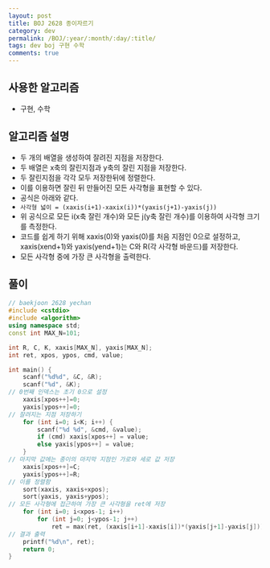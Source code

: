 ```yaml
---
layout: post
title: BOJ 2628 종이자르기
category: dev
permalink: /BOJ/:year/:month/:day/:title/
tags: dev boj 구현 수학
comments: true
---
```

## 사용한 알고리즘
- 구현, 수학

## 알고리즘 설명
- 두 개의 배열을 생성하여 잘려진 지점을 저장한다.
- 두 배열은 x축의 잘린지점과 y축의 잘린 지점을 저장한다.
- 두 잘린지점을 각각 모두 저장한뒤에 정렬한다.
- 이를 이용하면 잘린 뒤 만들어진 모든 사각형을 표현할 수 있다.
- 공식은 아래와 같다.
- `사각형 넓이 = (xaxis(i+1)-xaxix(i))*(yaxis(j+1)-yaxis(j))`
- 위 공식으로 모든 i(x축 잘린 개수)와 모든 j(y축 잘린 개수)를 이용하여 사각형 크기를 측정한다.
- 코드를 쉽게 하기 위해 xaxis(0)와 yaxis(0)를 처음 지점인 0으로 설정하고, xaxis(xend+1)와 yaxis(yend+1)는 C와 R(각 사각형 바운드)를 저장한다.
- 모든 사각형 중에 가장 큰 사각형을 출력한다.

## 풀이
```c++
// baekjoon 2628 yechan
#include <cstdio>
#include <algorithm>
using namespace std;
const int MAX_N=101;

int R, C, K, xaxis[MAX_N], yaxis[MAX_N];
int ret, xpos, ypos, cmd, value;

int main() {
	scanf("%d%d", &C, &R);
	scanf("%d", &K);
// 0번째 인덱스는 초기 0으로 설정
	xaxis[xpos++]=0;
	yaxis[ypos++]=0;
// 잘려지는 지점 저장하기
	for (int i=0; i<K; i++) {
		scanf("%d %d", &cmd, &value);
		if (cmd) xaxis[xpos++] = value;
		else yaxis[ypos++] = value;
	}
// 마지막 값에는 종이의 마지막 지점인 가로와 세로 값 저장
	xaxis[xpos++]=C;
	yaxis[ypos++]=R;
// 이를 정렬함
	sort(xaxis, xaxis+xpos);
	sort(yaxis, yaxis+ypos);
// 모든 사각형에 접근하여 가장 큰 사각형을 ret에 저장
	for (int i=0; i<xpos-1; i++)
		for (int j=0; j<ypos-1; j++)
			ret = max(ret, (xaxis[i+1]-xaxis[i])*(yaxis[j+1]-yaxis[j]));
// 결과 출력
	printf("%d\n", ret);
	return 0;
}
```
